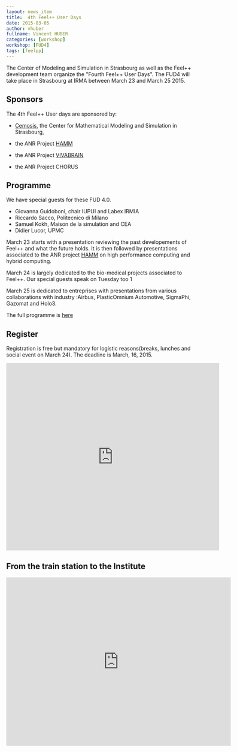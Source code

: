 ```yaml
---
layout: news_item
title:  4th Feel++ User Days
date: 2015-03-05
author: vhuber
fullname: Vincent HUBER
categories: [workshop]
workshop: [FUD4]
tags: [feelpp]
---
```


The Center of Modeling and Simulation in Strasbourg as well as the
Feel++ development team organize the "Fourth Feel++ User Days". The FUD4
will take place in Strasbourg at IRMA between March 23 and March 25
2015.

## Sponsors

The 4th Feel++ User days are sponsored by:

 - [Cemosis](http://www.cemosis.fr), the Center for Mathematical
   Modeling and Simulation in Strasbourg,

 - the ANR Project [HAMM](http://www.hamm-project.fr)

 - the ANR Project [VIVABRAIN](http://www.vivabrain.fr)

 - the ANR Project CHORUS

## Programme

We have special guests for these FUD 4.0.

 - Giovanna Guidoboni, chair IUPUI and Labex IRMIA
 - Riccardo Sacco, Politecnico di Milano
 - Samuel Kokh, Maison de la simulation and CEA
 - Didier Lucor, UPMC

March 23 starts with a presentation reviewing the past developements
of Feel++ and what the future holds. It is then followed by
presentations associated to the ANR project
[HAMM](http://www.hamm-project.fr) on high performance computing and
hybrid computing.

March 24 is largely dedicated to the bio-medical projects associated
to Feel++. Our special guests speak on Tuesday too 1

March 25 is dedicated to entreprises with presentations from various
collaborations with industry :Airbus, PlasticOmnium Automotive,
SigmaPhi, Gazomat and Holo3.

The full programme is [here](https://docs.google.com/spreadsheet/ccc?key=0Agqh_bgdr40TdDg1cDl4QXdaM000NUlFYk9ReUprX0E&usp=sharing)

## Register

Registration is free but mandatory for logistic reasons(breaks,
lunches and social event on March 24). The deadline is March, 16,
2015.

<iframe src="https://docs.google.com/forms/d/1dByBYGFPoadJbCmsr0_dzIqodJ0dgMlUnuMYRJe9kko/viewform?embedded=true" width="569" height="500" frameborder="0" marginheight="0" marginwidth="0">Chargement en cours...</iframe>


## From the train station to the Institute

<iframe src="https://www.google.com/maps/embed?pb=!1m29!1m12!1m3!1d10557.68585694684!2d7.740339418101108!3d48.58262847971634!2m3!1f0!2f0!3f0!3m2!1i1024!2i768!4f13.1!4m14!1i0!3e3!4m5!1s0x4796c849fe2e6bbd%3A0xd960066e84c58c5!2sGare+Centrale%2C+Strasbourg!3m2!1d48.585266!2d7.7354519999999996!4m5!1s0x4796c8fe50b3eb29%3A0x66aa010dad7acb60!2sInstitut+de+Recherche+Math%C3%A9matique+Avanc%C3%A9e%2C+7+Rue+Ren%C3%A9+Descartes%2C+67000+Strasbourg!3m2!1d48.580455!2d7.762986!5e0!3m2!1sfr!2sfr!4v1425487485095" width="600" height="450" frameborder="0" style="border:0"></iframe>
